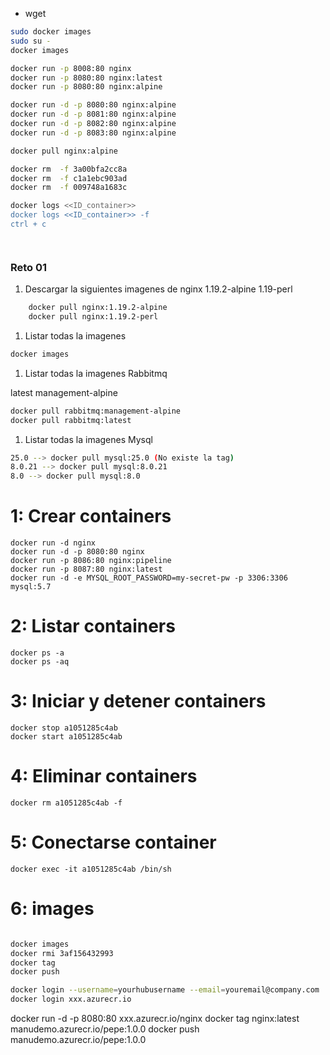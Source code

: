 
* wget
```bash
sudo docker images
sudo su -
docker images

docker run -p 8008:80 nginx
docker run -p 8080:80 nginx:latest
docker run -p 8080:80 nginx:alpine

docker run -d -p 8080:80 nginx:alpine
docker run -d -p 8081:80 nginx:alpine
docker run -d -p 8082:80 nginx:alpine
docker run -d -p 8083:80 nginx:alpine

docker pull nginx:alpine

docker rm  -f 3a00bfa2cc8a
docker rm  -f c1a1ebc903ad
docker rm  -f 009748a1683c

docker logs <<ID_container>>
docker logs <<ID_container>> -f
ctrl + c




```

### Reto 01
1. Descargar la siguientes imagenes de nginx
    1.19.2-alpine
    1.19-perl

```bash
    docker pull nginx:1.19.2-alpine
    docker pull nginx:1.19.2-perl
```

1. Listar todas la imagenes

```bash
docker images
```

1. Listar todas la imagenes Rabbitmq

latest
management-alpine

```bash
docker pull rabbitmq:management-alpine
docker pull rabbitmq:latest
```

1. Listar todas la imagenes Mysql

```bash
25.0 --> docker pull mysql:25.0 (No existe la tag)
8.0.21 --> docker pull mysql:8.0.21
8.0 --> docker pull mysql:8.0
```


# 1: Crear containers

```
docker run -d nginx
docker run -d -p 8080:80 nginx
docker run -p 8086:80 nginx:pipeline
docker run -p 8087:80 nginx:latest
docker run -d -e MYSQL_ROOT_PASSWORD=my-secret-pw -p 3306:3306 mysql:5.7
```

# 2: Listar containers
```
docker ps -a
docker ps -aq
```

# 3: Iniciar y detener containers
```
docker stop a1051285c4ab
docker start a1051285c4ab
```

# 4: Eliminar containers
```
docker rm a1051285c4ab -f
```

# 5: Conectarse container
```
docker exec -it a1051285c4ab /bin/sh
```

# 6: images

```bash

docker images
docker rmi 3af156432993
docker tag
docker push

docker login --username=yourhubusername --email=youremail@company.com
docker login xxx.azurecr.io
```

docker run -d -p 8080:80 xxx.azurecr.io/nginx
docker tag nginx:latest manudemo.azurecr.io/pepe:1.0.0
docker push manudemo.azurecr.io/pepe:1.0.0
